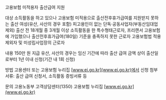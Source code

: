 고용보험 미적용자 출산급여 지원

대상
 소득활동을 하고 있으나 고용보험 미적용으로 출산전후휴가급여를 지원받지 못하는 출산 여성(유산, 사산의 경우 포함)
   피고용인이 없는 단독·공동사업자(부동산임대업 제외)
   출산 전 18개월 중 3개월 이상 소득활동을 한 특수형태근로자, 프리랜서
   고용보험에 가입했으나 출산전후휴가급여(180일) 기준을 충족하지 못한 근로자
   고용보험법 적용제외자 및 미성립사업장의 근로자

내용
 150만 원 지급
   유산, 사산의 경우는 임신 기간에 따라 출산 급여 금액 상이
    출산일로부터 1년 이내 신청(기간 내 1회 신청)

방법
 고용센터 또는 고용보험 누리집 [www.ei.go.kr](www.ei.go.kr)에서 신청
   첨부서류: 출산 급여 신청서, 소득활동 증빙서류 등

문의
 고용노동부 고객상담센터(1350)
 고용보험 누리집 [www.ei.go.kr](www.ei.go.kr)
